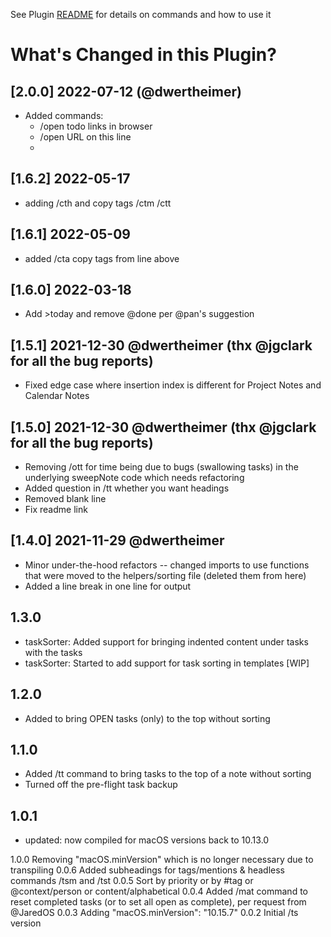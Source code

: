 See Plugin [README](https://github.com/NotePlan/plugins/blob/main/dwertheimer.TaskAutomations/readme.md) for details on commands and how to use it

# What's Changed in this Plugin?

## [2.0.0] 2022-07-12 (@dwertheimer)
- Added commands:
  - /open todo links in browser
  - /open URL on this line
  - 

## [1.6.2] 2022-05-17
- adding /cth and copy tags /ctm /ctt

## [1.6.1] 2022-05-09
- added /cta copy tags from line above

## [1.6.0] 2022-03-18
- Add >today and remove @done per @pan's suggestion

## [1.5.1] 2021-12-30 @dwertheimer (thx @jgclark for all the bug reports)
- Fixed edge case where insertion index is different for Project Notes and Calendar Notes

## [1.5.0] 2021-12-30 @dwertheimer (thx @jgclark for all the bug reports)
- Removing /ott for time being due to bugs (swallowing tasks) in the underlying sweepNote code which needs refactoring
- Added question in /tt whether you want headings 
- Removed blank line
- Fix readme link

## [1.4.0] 2021-11-29 @dwertheimer
- Minor under-the-hood refactors -- changed imports to use functions that were moved to the helpers/sorting file (deleted them from here)
- Added a line break in one line for output

## 1.3.0
- taskSorter: Added support for bringing indented content under tasks with the tasks
- taskSorter: Started to add support for task sorting in templates [WIP]

## 1.2.0
- Added  to bring OPEN tasks (only) to the top without sorting

## 1.1.0
- Added /tt command to bring tasks to the top of a note without sorting
- Turned off the pre-flight task backup

## 1.0.1 
- updated: now compiled for macOS versions back to 10.13.0

1.0.0 Removing "macOS.minVersion" which is no longer necessary due to transpiling
0.0.6 Added subheadings for tags/mentions & headless commands /tsm and /tst
0.0.5 Sort by priority or by #tag or @context/person or content/alphabetical
0.0.4 Added /mat command to reset completed tasks (or to set all open as complete), per request from @JaredOS
0.0.3 Adding 	"macOS.minVersion": "10.15.7"
0.0.2 Initial /ts version